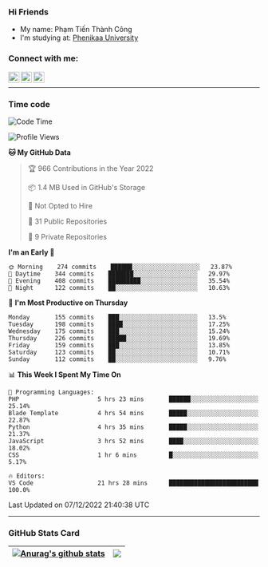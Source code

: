 ### Hi Friends

- My name: Phạm Tiến Thành Công
- I'm studying at: [Phenikaa University]


### Connect with me:
[<img align="left" alt="PhamTienThanhCong | Facebook" width="22px" src="https://upload.wikimedia.org/wikipedia/commons/thumb/1/16/Facebook-icon-1.png/640px-Facebook-icon-1.png" />][facebook]
[<img align="left" alt="PhamTienThanhCong | Zalo" width="22px" src="https://www.anphatpc.com.vn/template/anphat_2020v2/images/icon-zalo.jpg" />][zalo]
[<img align="left" alt="PhamTienThanhCong | LinkedIn" width="22px" src="https://cdn3.iconfinder.com/data/icons/inficons/512/linkedin.png" />][linkedin]

<br />

---

### Time code

<!--START_SECTION:waka-->
![Code Time](http://img.shields.io/badge/Code%20Time-796%20hrs-blue)

![Profile Views](http://img.shields.io/badge/Profile%20Views-2-blue)

**🐱 My GitHub Data** 

> 🏆 966 Contributions in the Year 2022
 > 
> 📦 1.4 MB Used in GitHub's Storage 
 > 
> 🚫 Not Opted to Hire
 > 
> 📜 31 Public Repositories 
 > 
> 🔑 9 Private Repositories  
 > 
**I'm an Early 🐤** 

```text
🌞 Morning    274 commits    ██████░░░░░░░░░░░░░░░░░░░   23.87% 
🌆 Daytime    344 commits    ███████░░░░░░░░░░░░░░░░░░   29.97% 
🌃 Evening    408 commits    █████████░░░░░░░░░░░░░░░░   35.54% 
🌙 Night      122 commits    ██░░░░░░░░░░░░░░░░░░░░░░░   10.63%

```
📅 **I'm Most Productive on Thursday** 

```text
Monday       155 commits    ███░░░░░░░░░░░░░░░░░░░░░░   13.5% 
Tuesday      198 commits    ████░░░░░░░░░░░░░░░░░░░░░   17.25% 
Wednesday    175 commits    ███░░░░░░░░░░░░░░░░░░░░░░   15.24% 
Thursday     226 commits    █████░░░░░░░░░░░░░░░░░░░░   19.69% 
Friday       159 commits    ███░░░░░░░░░░░░░░░░░░░░░░   13.85% 
Saturday     123 commits    ██░░░░░░░░░░░░░░░░░░░░░░░   10.71% 
Sunday       112 commits    ██░░░░░░░░░░░░░░░░░░░░░░░   9.76%

```


📊 **This Week I Spent My Time On** 

```text
💬 Programming Languages: 
PHP                      5 hrs 23 mins       ██████░░░░░░░░░░░░░░░░░░░   25.14% 
Blade Template           4 hrs 54 mins       █████░░░░░░░░░░░░░░░░░░░░   22.87% 
Python                   4 hrs 35 mins       █████░░░░░░░░░░░░░░░░░░░░   21.37% 
JavaScript               3 hrs 52 mins       ████░░░░░░░░░░░░░░░░░░░░░   18.02% 
CSS                      1 hr 6 mins         █░░░░░░░░░░░░░░░░░░░░░░░░   5.17%

🔥 Editors: 
VS Code                  21 hrs 28 mins      █████████████████████████   100.0%

```


 Last Updated on 07/12/2022 21:40:38 UTC
<!--END_SECTION:waka-->

---

### GitHub Stats Card

| <a href="https://github.com/phamtienthanhcong"><img align="center" src="https://github-readme-stats.vercel.app/api?username=PhamTienThanhCong&show_icons=true&include_all_commits=true&theme=buefy&hide_border=true&theme=ocean_dark" alt="Anurag's github stats" /></a> | <a href="https://github.com/phamtienthanhcong"><img align="center" src="https://github-readme-stats.vercel.app/api/top-langs/?username=PhamTienThanhCong&layout=compact&theme=buefy&hide_border=true&theme=ocean_dark" /></a> |
| ------------- | ------------- |

[Phenikaa University]: https://phenikaa-uni.edu.vn/vi
[facebook]: https://www.facebook.com/phamtienthanhcong
[linkedin]: https://linkedin.com/in/phamtienthanhcong
[zalo]: https://zalo.me/0396396332
[tiktok]: https://www.tiktok.com/@phamtienthanhcong
[web]: https://github.com/PhamTienThanhCong/web_dev
[min project]: https://github.com/PhamTienThanhCong/Project-Of-Web
[c and cpp]: https://github.com/PhamTienThanhCong/Code_C_and_Cpro
[python]: https://github.com/PhamTienThanhCong/Python_beginer

